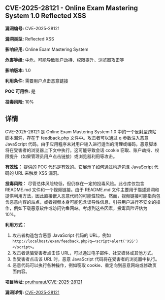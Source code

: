 ## CVE-2025-28121 - Online Exam Mastering System 1.0 Reflected XSS

**漏洞编号:** CVE-2025-28121

**漏洞类型:** Reflected XSS

**影响应用:** Online Exam Mastering System

**危害等级:** 中危，可能导致账户劫持、权限提升、浏览器攻击等

**影响版本:** 1.0

**利用条件:** 需要用户点击恶意链接

**POC 可用性:** 是

**投毒风险:** 10%

## 详情

CVE-2025-28121 是 Online Exam Mastering System 1.0 中的一个反射型跨站脚本漏洞，存在于 feedback.php 文件中。攻击者可以通过 q 参数注入恶意 JavaScript 代码。由于应用程序未对用户输入进行适当的清理或编码，恶意脚本将在受害者的浏览器上下文中执行。这可能导致会话 cookie 窃取、账户劫持、权限提升（如果管理员用户点击链接）或浏览器利用等攻击。

**有效性：**
提供的 POC 代码是有效的。它展示了如何通过构造包含 JavaScript 代码的 URL 来触发 XSS 漏洞。

**投毒风险：**
尽管总体风险较低，但仍存在一定的投毒风险。此仓库仅包含 README.md 文件和一个视频链接。由于 README.md 文件主要用于描述漏洞和提供利用方法，因此直接嵌入恶意代码的可能性较低。然而，视频链接可能指向包含恶意内容的站点，或者视频本身可能包含误导性信息，引导用户进行不安全的操作，例如下载恶意软件或访问钓鱼网站。考虑到这些因素，投毒风险评估为10%。

**利用方式：**
1.  攻击者构造包含恶意 JavaScript 代码的 URL，例如 `http://localhost/exam/feedback.php?q=<script>alert('XSS')</script>`。
2.  攻击者诱骗受害者点击该 URL，可以通过电子邮件、社交媒体或其他方式。
3.  当受害者点击该 URL 时，恶意 JavaScript 代码将在受害者的浏览器中执行。
4.  恶意代码可以执行各种操作，例如窃取 cookie、重定向到恶意网站或修改页面内容。

**项目地址:** [pruthuraut/CVE-2025-28121](https://github.com/pruthuraut/CVE-2025-28121)

**漏洞详情:** [CVE-2025-28121](https://nvd.nist.gov/vuln/detail/CVE-2025-28121)